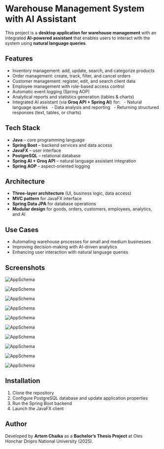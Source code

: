 # Warehouse Management System with AI Assistant

This project is a **desktop application for warehouse management** with an integrated **AI-powered assistant** that enables users to interact with the system using **natural language queries**.

## Features
- Inventory management: add, update, search, and categorize products
- Order management: create, track, filter, and cancel orders
- Customer management: register, edit, and search client data
- Employee management with role-based access control
- Automatic event logging (Spring AOP)
- Analytical reports and statistics generation (tables & charts)
- Integrated AI assistant (via **Groq API + Spring AI**) for:
  - Natural language queries
  - Data analysis and reporting
  - Returning structured responses (text, tables, or charts)

## Tech Stack
- **Java** – core programming language
- **Spring Boot** – backend services and data access
- **JavaFX** – user interface
- **PostgreSQL** – relational database
- **Spring AI + Groq API** – natural language assistant integration
- **Spring AOP** – aspect-oriented logging

## Architecture
- **Three-layer architecture** (UI, business logic, data access)
- **MVC pattern** for JavaFX interface
- **Spring Data JPA** for database operations
- **Modular design** for goods, orders, customers, employees, analytics, and AI

## Use Cases
- Automating warehouse processes for small and medium businesses
- Improving decision-making with AI-driven analytics
- Enhancing user interaction with natural language queries

## Screenshots
![AppSchema](/images/login.png)

![AppSchema](/images/admin.png)

![AppSchema](/images/warehoseman.png)

![AppSchema](/images/operator.png)

![AppSchema](/images/assistant_chat.png)

![AppSchema](/images/analytic.png)

![AppSchema](/images/goods_add.png)

![AppSchema](/images/order_create.png)

![AppSchema](/images/assistant_request.png)

![AppSchema](/images/assistant_chart.png)

## Installation
1. Clone the repository
2. Configure PostgreSQL database and update application properties
3. Run the Spring Boot backend
4. Launch the JavaFX client

## Author
Developed by **Artem Chaika** as a **Bachelor’s Thesis Project** at Oles Honchar Dnipro National University (2025).
